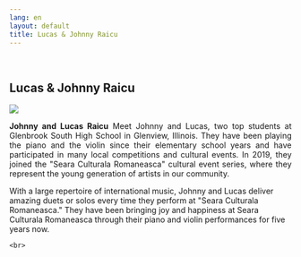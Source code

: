 ```yaml
---
lang: en
layout: default
title: Lucas & Johnny Raicu
---
```


<br>
<div class="container">
    <h2>Lucas & Johnny Raicu</h2>
    <div class="row">
        <div class="col-sm-5">
            <img class="img img-responsive" src="{{ site.baseurl }}/img/music/viori.jpg" />
        </div> 
        <div class="col-sm-4">
            <p style="text-align: justify"><strong>Johnny and Lucas Raicu</strong> Meet Johnny and Lucas, two top students at Glenbrook South High School in Glenview, Illinois. They have been playing the piano and the violin since their elementary school years and have participated in many local competitions and cultural events. In 2019, they joined the "Seara Culturala Romaneasca" cultural event series, where they represent the young generation of artists in our community.

With a large repertoire of international music, Johnny and Lucas deliver amazing duets or solos every time they perform at "Seara Culturala Romaneasca." They have been bringing joy and happiness at Seara Culturala Romaneasca through their piano and violin performances for five years now.
             </p>
        </div>
    </div>

    <br>   
</div>
<br>
<br>